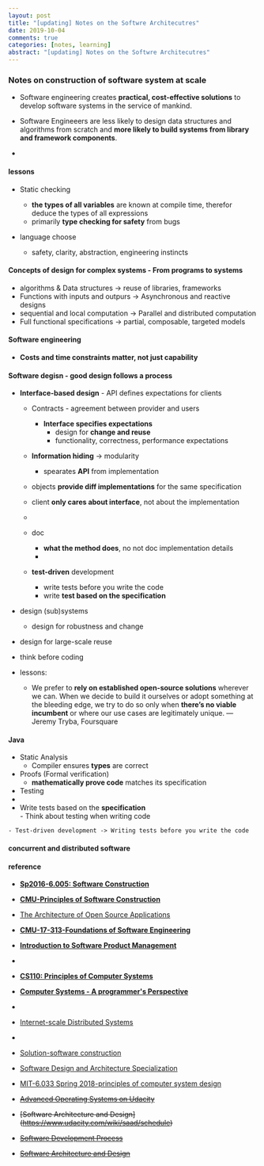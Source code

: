 ```yaml
---
layout: post
title: "[updating] Notes on the Softwre Architecutres"
date: 2019-10-04
comments: true
categories: [notes, learning]
abstract: "[updating] Notes on the Softwre Architecutres"
---
```



### Notes on construction of software system at scale 
  - Software engineering creates **practical, cost-effective solutions** to develop software systems in the service of mankind.  
  - Software Engineeers are less likely to design data structures and algorithms from scratch and **more likely to build systems from library and framework components**.  

  -  

#### lessons
 * Static checking    
   - **the types of all variables** are known at compile time, therefor deduce the types of all expressions 
   - primarily **type checking for safety** from bugs  

 * language choose  
   - safety, clarity, abstraction, engineering instincts     


#### Concepts of design for complex systems - From programs to systems
  - algorithms & Data structures -> reuse of libraries, frameworks 
  - Functions with inputs and outpurs -> Asynchronous and reactive designs 
  - sequential and local computation -> Parallel and distributed computation 
  - Full functional specifications -> partial, composable, targeted models 

#### Software engineering 
  - **Costs and time constraints matter, not just capability**  
  
#### Software degisn - good design follows a process  
  * **Interface-based design** - API  defines expectations for clients  
    - Contracts - agreement between provider and users  
      + **Interface specifies expectations** 
        - design for **change and reuse**  
        - functionality, correctness, performance expectations  
    - **Information hiding** -> modularity  
        - spearates **API** from implementation  

    - objects **provide diff implementations** for the same specification  
    - client **only cares about interface**, not about the implementation  
    -  
    - doc  
      + **what the method does**, no not doc implementation details 
      + 
    - **test-driven** development   
      + write tests before you write the code  
      +  write **test based on the specification**    

  * design (sub)systems
    - design for robustness and change  

  * design for large-scale reuse  
  
  * think before coding 

  * lessons:  
    - We prefer to **rely on established open-source solutions** wherever we can. When we decide to build it ourselves or adopt something at the bleeding edge, we try to do so only when **there’s no viable incumbent** or where our use cases are legitimately unique. — Jeremy Tryba, Foursquare

#### Java  
  * Static Analysis 
    - Compiler ensures **types** are correct 
  * Proofs (Formal verification) 
    - **mathematically prove code** matches its specification 
  *  Testing 
  *  
  *  Write tests based on the **specification**  
    - Think about testing when writing code 

    - Test-driven development -> Writing tests before you write the code 

#### concurrent and distributed software 


#### reference
* **[Sp2016-6.005: Software Construction](http://web.mit.edu/6.031/www/sp19/)**  
* **[CMU-Principles of Software Construction](https://www.cs.cmu.edu/~charlie/courses/17-214/2019-fall/index.html#schedule)**
* [The Architecture of Open Source Applications](http://www.aosabook.org/en/index.html)

* **[CMU-17-313-Foundations of Software Engineering](http://www.cs.cmu.edu/~ckaestne/15313/2018/index.html#schedule)**
* **[Introduction to Software Product Management](https://www.coursera.org/learn/introduction-to-software-product-management/home/welcome)**
* 
* **[CS110: Principles of Computer Systems](http://web.stanford.edu/class/archive/cs/cs110/cs110.1202/templates/calendar)**
* **[Computer Systems - A programmer's Perspective](http://www.cs.cmu.edu/~213/schedule.html)** 
*  
* [Internet-scale Distributed Systems](https://www.cs.tufts.edu/comp/117/) 
* 
* [Solution-software construction](https://github.com/claytonm/6005)
* [Software Design and Architecture Specialization](https://www.coursera.org/specializations/software-design-architecture?siteID=9IqCvd3EEQc-8H1WIaytP2nbUrO9_Kx7hQ&utm_content=10&utm_medium=partners&utm_source=linkshare&utm_campaign=9IqCvd3EEQc)
* [MIT-6.033 Spring 2018-principles of computer system design](hhttp://web.mit.edu/6.033/www/index.shtml)
* <del>[Advanced Operating Systems on Udacity](https://www.udacity.com/wiki/ud189)</del>
* <del>[Software Architecture and Design] (https://www.udacity.com/wiki/saad/schedule)</del>
* <del>[Software Development Process](https://www.udacity.com/courses/ud805) </del> 
* <del>[Software Architecture and Design](https://www.udacity.com/wiki/saad/schedule)</del> 

